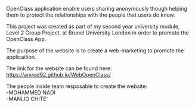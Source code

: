 OpenClass application enable users sharing anonymously though helping them to protect the relationships with the people that users do know.

This project was created as part of my second year university module, Level 2 Group Project, at Brunel University London in order to promote the OpenClass App.

The purpose of the website is to create a web-marketing to promote the applicaition.

The link for the website can be found here: https://amrod92.github.io/WebOpenClass/

The people inside team resposable to create the website:<br>
-MOHAMMED NADI<br>
-MANLIO CHITE'<br>
